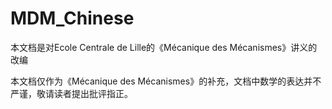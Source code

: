 # MDM_Chinese
本文档是对Ecole Centrale de Lille的《Mécanique des Mécanismes》讲义的改编

本文档仅作为《Mécanique des Mécanismes》的补充，文档中数学的表达并不严谨，敬请读者提出批评指正。
